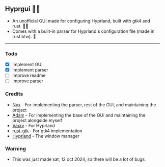 ## Hyprgui 🚀🦀

- An unofficial GUI made for configuring Hyprland, built with gtk4 and rust. 🚀🦀
- Comes with a built-in parser for Hyprland's configuration file (made in rust btw). 🦀

---

### Todo

- [x] Implement GUI
- [x] Implement parser
- [ ] Improve readme
- [ ] Improve parser

### Credits

- [Nyx](https://github.com/nnyyxxxx) - For implementing the parser, rest of the GUI, and maintaining the project
- [Adam](https://github.com/adamperkowski) - For implementing the base of the GUI and maintaining the project alongside myself
- [Vaxry](https://github.com/vaxerski) - For Hyprland
- [rust-gtk](https://github.com/gtk-rs/gtk4-rs) - For gtk4 implementation
- [Hyprland](https://github.com/hyprwm/Hyprland) - The window manager

### Warning

- This was just made sat, 12 oct 2024, so there will be a lot of bugs.